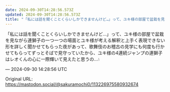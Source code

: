 ```yaml
---
date: 2024-09-30T14:28:56.573Z
updated: 2024-09-30T14:28:56.573Z
title: "「私には話を聞くことくらいしかできませんけど…」って、ユキ様の部屋で盆栽を見なが[...]"
---
```


<p>「私には話を聞くことくらいしかできませんけど…」って、ユキ様の部屋で盆栽を見ながら連獅子の一つ一つの場面とユキ様が考える解釈と上手く表現できない形を詳しく聞かせてもらった夜があって、歌舞伎のお稽古の見学にも何度も行かせてもらってずっとそばで見守っていたから、ユキ様の4連続ジャンプの連獅子はレオくんの心に一際輝いて見えたと思うの…💧</p>

&mdash; 2024-09-30 14:28:56 UTC

Original URL: https://mastodon.social/@sakuramochi0/113226975580932674
